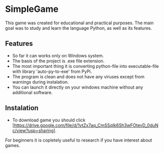 # SimpleGame
This game was created for educational and practical purposes.
The main goal was to study and learn the language Python, as well as its features.

## Features

- So far it can works only on Windows system. 
- The basis of the project is .exe file extension.
- The most important thing it is converting python-file into executable-file with library 'auto-py-to-exe' from PyPi.
- The program is clean and does not have any viruses except from warnings during instalation.
- You can launch it directly on your windows machine without any additional software.

## Instalation

- To download game you should click [https://drive.google.com/file/d/1vtZx7aq_CmSSqIk6Sh3wFOtevD_0duNc/view?usp=sharing].
 
For beginners it is copletely useful to research if you have interest about games. 
